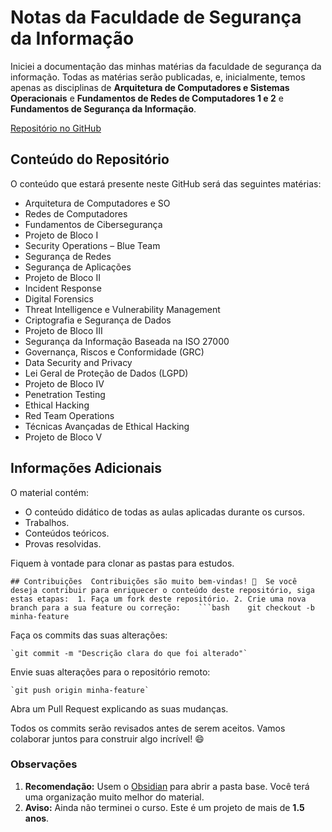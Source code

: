 # Notas da Faculdade de Segurança da Informação

Iniciei a documentação das minhas matérias da faculdade de segurança da informação. Todas as matérias serão publicadas, e, inicialmente, temos apenas as disciplinas de **Arquitetura de Computadores e Sistemas Operacionais** e **Fundamentos de Redes de Computadores 1 e 2** e **Fundamentos de Segurança da Informação**. 

[Repositório no GitHub](https://github.com/gds-domingues/Notas-Facul-CyberSec)

## Conteúdo do Repositório

O conteúdo que estará presente neste GitHub será das seguintes matérias:

- Arquitetura de Computadores e SO
- Redes de Computadores
- Fundamentos de Cibersegurança
- Projeto de Bloco I
- Security Operations – Blue Team
- Segurança de Redes
- Segurança de Aplicações
- Projeto de Bloco II
- Incident Response
- Digital Forensics
- Threat Intelligence e Vulnerability Management
- Criptografia e Segurança de Dados
- Projeto de Bloco III
- Segurança da Informação Baseada na ISO 27000
- Governança, Riscos e Conformidade (GRC)
- Data Security and Privacy
- Lei Geral de Proteção de Dados (LGPD)
- Projeto de Bloco IV
- Penetration Testing
- Ethical Hacking
- Red Team Operations
- Técnicas Avançadas de Ethical Hacking
- Projeto de Bloco V

## Informações Adicionais

O material contém:
- O conteúdo didático de todas as aulas aplicadas durante os cursos.
- Trabalhos.
- Conteúdos teóricos.
- Provas resolvidas.

Fiquem à vontade para clonar as pastas para estudos.

`## Contribuições  Contribuições são muito bem-vindas! 🚀  Se você deseja contribuir para enriquecer o conteúdo deste repositório, siga estas etapas:  1. Faça um fork deste repositório. 2. Crie uma nova branch para a sua feature ou correção:    ```bash    git checkout -b minha-feature`

Faça os commits das suas alterações:
    
    `git commit -m "Descrição clara do que foi alterado"`
    
Envie suas alterações para o repositório remoto:
    
    `git push origin minha-feature`
    
Abra um Pull Request explicando as suas mudanças.

Todos os commits serão revisados antes de serem aceitos. Vamos colaborar juntos para construir algo incrível! 😄

### Observações
1. **Recomendação:** Usem o [Obsidian](https://obsidian.md/) para abrir a pasta base. Você terá uma organização muito melhor do material.
2. **Aviso:** Ainda não terminei o curso. Este é um projeto de mais de **1.5 anos**.

